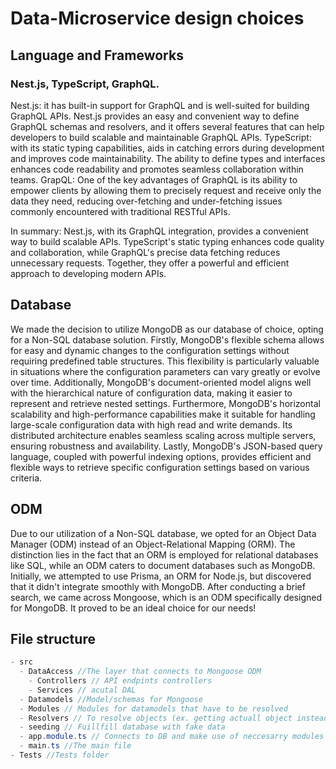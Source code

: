 # Data-Microservice design choices

## Language and Frameworks
### Nest.js, TypeScript, GraphQL.
Nest.js: it has built-in support for GraphQL and is well-suited for building GraphQL APIs. Nest.js provides an easy and convenient way to define GraphQL schemas and resolvers, and it offers several features that can help developers to build scalable and maintainable GraphQL APIs.
TypeScript: with its static typing capabilities, aids in catching errors during development and improves code maintainability. The ability to define types and interfaces enhances code readability and promotes seamless collaboration within teams.
GrapQL: One of the key advantages of GraphQL is its ability to empower clients by allowing them to precisely request and receive only the data they need, reducing over-fetching and under-fetching issues commonly encountered with traditional RESTful APIs.

In summary: Nest.js, with its GraphQL integration, provides a convenient way to build scalable APIs. TypeScript's static typing enhances code quality and collaboration, while GraphQL's precise data fetching reduces unnecessary requests.
Together, they offer a powerful and efficient approach to developing modern APIs.

## Database
We made the decision to utilize MongoDB as our database of choice, opting for a Non-SQL database solution. Firstly, MongoDB's flexible schema allows for easy and dynamic changes to the configuration settings without requiring predefined table structures. This flexibility is particularly
valuable in situations where the configuration parameters can vary greatly or evolve over time. Additionally, MongoDB's document-oriented model aligns well with the hierarchical nature of configuration data, making it easier to represent and retrieve nested settings. Furthermore, MongoDB's
horizontal scalability and high-performance capabilities make it suitable for handling large-scale configuration data with high read and write demands. Its distributed architecture enables seamless scaling across multiple servers, ensuring robustness and availability. Lastly, MongoDB's
JSON-based query language, coupled with powerful indexing options, provides efficient and flexible ways to retrieve specific configuration settings based on various criteria.

## ODM
Due to our utilization of a Non-SQL database, we opted for an Object Data Manager (ODM) instead of an Object-Relational Mapping (ORM). The distinction lies in the fact that an ORM is employed for relational databases like SQL, while an ODM caters to document databases such as MongoDB.
Initially, we attempted to use Prisma, an ORM for Node.js, but discovered that it didn't integrate smoothly with MongoDB. After conducting a brief search, we came across Mongoose, which is an ODM specifically designed for MongoDB. It proved to be an ideal choice for our needs!

## File structure
```c#
- src
  - DataAccess //The layer that connects to Mongoose ODM
    - Controllers // API endpints controllers 
    - Services // acutal DAL
  - Datamodels //Model/schemas for Mongoose 
  - Modules // Modules for datamodels that have to be resolved  
  - Resolvers // To resolve objects (ex. getting actuall object instead of only ID)
  - seeding // Fuillfill database with fake data
  - app.module.ts // Connects to DB and make use of neccesarry modules
  - main.ts //The main file
- Tests //Tests folder
```
